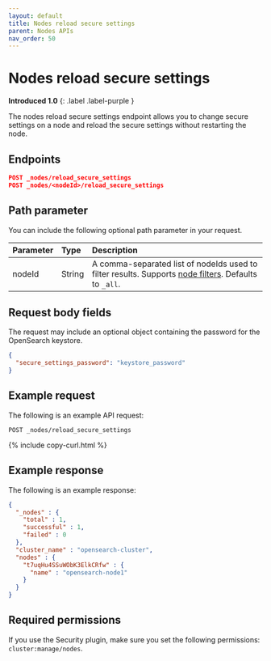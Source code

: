 ```yaml
---
layout: default
title: Nodes reload secure settings
parent: Nodes APIs
nav_order: 50
---
```


# Nodes reload secure settings
**Introduced 1.0**
{: .label .label-purple }

The nodes reload secure settings endpoint allows you to change secure settings on a node and reload the secure settings without restarting the node.

## Endpoints

```json
POST _nodes/reload_secure_settings
POST _nodes/<nodeId>/reload_secure_settings
```

## Path parameter

You can include the following optional path parameter in your request.

Parameter | Type | Description
:--- | :--- | :---
nodeId | String | A comma-separated list of nodeIds used to filter results. Supports [node filters]({{site.url}}{{site.baseurl}}/api-reference/nodes-apis/index/#node-filters). Defaults to `_all`.

## Request body fields

The request may include an optional object containing the password for the OpenSearch keystore.

```json
{
  "secure_settings_password": "keystore_password"
}
```

## Example request

The following is an example API request:

```
POST _nodes/reload_secure_settings
```
{% include copy-curl.html %}

## Example response

The following is an example response:

```json
{
  "_nodes" : {
    "total" : 1,
    "successful" : 1,
    "failed" : 0
  },
  "cluster_name" : "opensearch-cluster",
  "nodes" : {
    "t7uqHu4SSuWObK3ElkCRfw" : {
      "name" : "opensearch-node1"
    }
  }
}
```

## Required permissions

If you use the Security plugin, make sure you set the following permissions: `cluster:manage/nodes`.